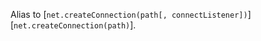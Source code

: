 <!-- YAML
added: v0.1.90
-->

Alias to
[`net.createConnection(path[, connectListener])`][`net.createConnection(path)`].

